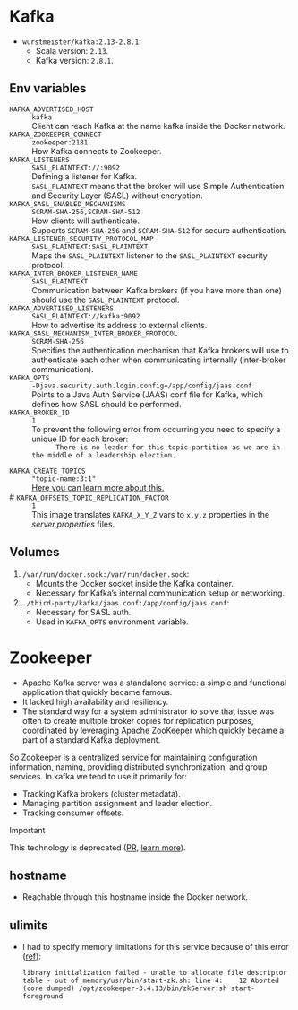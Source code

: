 # Kafka

- `wurstmeister/kafka:2.13-2.8.1`:
  - Scala version: `2.13`.
  - Kafka version: `2.8.1`.

## Env variables

<dl>
  <dt><code>KAFKA_ADVERTISED_HOST</code></dt>
  <dd><code>kafka</code></dd>
  <dd>Client can reach Kafka at the name kafka inside the Docker network.</dd>
  <dt><code>KAFKA_ZOOKEEPER_CONNECT</code></dt>
  <dd><code>zookeeper:2181</code></dd>
  <dd>How Kafka connects to Zookeeper.</dd>
  <dt><code>KAFKA_LISTENERS</code></dt>
  <dd><code>SASL_PLAINTEXT://:9092</code></dd>
  <dd>Defining a listener for Kafka.</dd>
  <dd>
    <code>SASL_PLAINTEXT</code>
    means that the broker will use Simple Authentication and Security Layer (SASL) without encryption.
  </dd>
  <dt><code>KAFKA_SASL_ENABLED_MECHANISMS</code></dt>
  <dd><code>SCRAM-SHA-256,SCRAM-SHA-512</code></dd>
  <dd>How clients will authenticate.</dd>
  <dd>
    Supports <code>SCRAM-SHA-256</code> and <code>SCRAM-SHA-512</code> for secure authentication.
  </dd>
  <dt><code>KAFKA_LISTENER_SECURITY_PROTOCOL_MAP</code></dt>
  <dd><code>SASL_PLAINTEXT:SASL_PLAINTEXT</code></dd>
  <dd>
    Maps the <code>SASL_PLAINTEXT</code> listener to the <code>SASL_PLAINTEXT</code> security protocol.
  </dd>
  <dt><code>KAFKA_INTER_BROKER_LISTENER_NAME</code></dt>
  <dd><code>SASL_PLAINTEXT</code></dd>
  <dd>
    Communication between Kafka brokers (if you have more than one) should use the <code>SASL_PLAINTEXT</code> protocol.
  </dd>
  <dt><code>KAFKA_ADVERTISED_LISTENERS</code></dt>
  <dd><code>SASL_PLAINTEXT://kafka:9092</code></dd>
  <dd>How to advertise its address to external clients.</dd>
  <dt><code>KAFKA_SASL_MECHANISM_INTER_BROKER_PROTOCOL</code></dt>
  <dd><code>SCRAM-SHA-256</code></dd>
  <dd>
    Specifies the authentication mechanism that Kafka brokers will use to authenticate each other when communicating internally (inter-broker communication).
  </dd>
  <dt><code>KAFKA_OPTS</code></dt>
  <dd><code>-Djava.security.auth.login.config=/app/config/jaas.conf</code></dd>
  <dd>
    Points to a Java Auth Service (JAAS) conf file for Kafka, which defines how SASL should be performed.
  </dd>
  <dt><code>KAFKA_BROKER_ID</code></dt>
  <dd><code>1</code></dd>
  <dd>
    To prevent the following error from occurring you need to specify a unique ID for each broker:
    <code>
      There is no leader for this topic-partition as we are in the middle of a leadership election.
    </code>
  </dd>
  <dt><code>KAFKA_CREATE_TOPICS</code></dt>
  <dd><code>"topic-name:3:1"</code></dd>
  <dd>
    <a href="https://github.com/wurstmeister/kafka-docker?tab=readme-ov-file#automatically-create-topics">
      Here
    </d>
    you can learn more about this.
  </dd>
  <dt id="kafkaParameters">
    <a href="#kafkaParameters">#</a>
    <code>KAFKA_OFFSETS_TOPIC_REPLICATION_FACTOR</code>
  </dt>
  <dd><code>1</code></dd>
  <dd>
    This image translates
    <code>KAFKA_X_Y_Z</code>
    vars to 
    <code>x.y.z</code>
    properties in the <i>server.properties</i> files.
  </dd>
</dl>

## Volumes

1. `/var/run/docker.sock:/var/run/docker.sock`:
   - Mounts the Docker socket inside the Kafka container.
   - Necessary for Kafka’s internal communication setup or networking.
2. `./third-party/kafka/jaas.conf:/app/config/jaas.conf`:
   - Necessary for SASL auth.
   - Used in `KAFKA_OPTS` environment variable.

# Zookeeper

- Apache Kafka server was a standalone service: a simple and functional application that quickly became famous.
- It lacked high availability and resiliency.
- The standard way for a system administrator to solve that issue was often to create multiple broker copies for replication purposes, coordinated by leveraging Apache ZooKeeper which quickly became a part of a standard Kafka deployment.

So Zookeeper is a centralized service for maintaining configuration information, naming, providing distributed synchronization, and group services. In kafka we tend to use it primarily for:

- Tracking Kafka brokers (cluster metadata).
- Managing partition assignment and leader election.
- Tracking consumer offsets.

> [!IMPORTANT]
>
> This technology is deprecated ([PR](https://github.com/apache/kafka/pull/8482), [learn more](https://www.redpanda.com/guides/kafka-tutorial-kafka-without-zookeeper)).

## hostname

- Reachable through this hostname inside the Docker network.

## ulimits

- I had to specify memory limitations for this service because of this error ([ref](https://stackoverflow.com/a/72109503/8784518)):
  ```shell
  library initialization failed - unable to allocate file descriptor table - out of memory/usr/bin/start-zk.sh: line 4:    12 Aborted                 (core dumped) /opt/zookeeper-3.4.13/bin/zkServer.sh start-foreground
  ```
